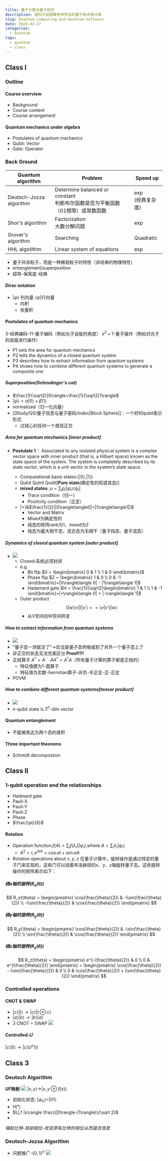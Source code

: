 ```yaml
---
title: 量子计算与量子软件
description: 国科大田国敬老师开设的量子技术研讨课
slug: Quantum-Computing-and-Quantum-Software
date: 2024-02-27
categories:
  - Quantum
tags:
  - quantum
  - class
---
```

## Class I
### Outline
#### Course overview
- Background
- Course content
- Course arrangement
#### Quantum mechanics under algebra
- Postulates of quantum machanics
- Qubit: Vector
- Gate: Operator
### Back Ground

| Quantum algorithm       | Problem                                                    | Speed up       |
| ----------------------- | ---------------------------------------------------------- | -------------- |
| Deutsch-Jozza algorithm | Determine balanced or constant<br>判断布尔函数是否为平衡函数（01相等）或常数函数 | exp<br>(经典复杂度) |
| Shor's algorithm        | Factorization<br>大数分解问题                                    | exp            |
| Grover's algorithm      | Searching                                                  | Quadratic      |
| HHL algotithm           | Linear system of equations                                 | exp            |
- 量子并非粒子，而是一种微观粒子的特性（非经典的物理特性）
- entanglement|superposition
- 超导-保真度-经典
#### Dirac notation
- $|\psi\rangle$ 列向量 $\langle \psi|$行向量
	- 内积
	- 张量积
#### Postulates of quantum mechanics
3-经典编码-11-量子编码（例如光子自旋的角度）
$x^2+1$-量子操作（例如对光子的自旋进行操作）
- P1 sets the area for quantum mechanics
- P2 tells the dynamics of a closed quantum system
- P3 describes how to extract information from quantum systems
- P4 shows how to combine different quantum systems to generate a composite one
##### Superposition(Schrodinger's cat)
- $\frac{1}{\sqrt2}|0\rangle+\frac{1}{\sqrt2}1\rangle$
- $|\psi\rangle = \alpha|0\rangle+\beta|1\rangle$
- normalized（归一化向量）
- [[Study/QS/量子信息与量子密码/index|Block Sphere]]：一个好的qubit表示形式
	- 过球心的任何一个直径正交
##### Area for quantum mechanics \[inner product\]
- **Postulate 1**： Associated to any isolated physical system is a complex vector space with inner product (that is, a Hilbert space) known as the state space of the system. The system is completely described by its state vector, which is a unit vector in the system’s state space.

	- Computational basis states:$\{|0\rangle, |1\rangle\}$
	- Qubit Qutrit Qudit\[**Pure state**(确定性的知道其态)\]
	- **mixed states**: $\rho = \sum_i p_i |\psi_i\rangle \langle \psi_i |$ 
		- Trace condition（归一）
		- Positivity condition（正定）
	- $|+\rangle$&$\frac{1}{2}(|0\rangle\langle0|+|1\rangle\langle1|)$
		- Vector and Matrix
		- Mixed为确定性的
		- 纯态的矩阵rank为1，mixed为2
		- 纯态为最大相干态，混合态为无相干（量子纯态、量子混态）
##### Dynamics of closed quantum system \[outer product\]
- ![](img/假设2.png)
	- Closed:系统必须封闭
	- e.g.
		- Bit flip $X = \begin{bmatrix} 0 & 1 \\ 1 & 0 \end{bmatrix}$
		- Phase flip $Z = \begin{bmatrix} 1 & 0 \\ 0 & -1 \end{bmatrix}=|0\rangle\langle 0| - |1\rangle\langle 1|$
		- Hadamard gate $H = \frac{1}{\sqrt2}\begin{bmatrix} 1 & 1 \\ 1 & -1 \end{bmatrix}=|+\rangle\langle 0| + |-\rangle\langle 1|$
	- Outer product $$(|w\rangle\langle v|)|v^{'}\rangle = =\langle v | v'\rangle |w\rangle$$
		- 从V空间向W空间转变
##### How to extract information from quantum systems
- ![](img/假设3.png)
- "量子态一测就没了"->应当是量子态坍缩或到了另外一个量子态上了
- 非正交的状态无法完美区分 **Proof!!!!**
- 正规算子 $A^{\dagger} = A\quad AA^{\dagger} = A^{\dagger}A$（所有量子计算的算子都是正规的）
	- 特征值模为1-酉算子
	- 特征值为实数-hermitian算子-非负-半正定-正-正定
- POVM
##### How to combine different quantum systems\[tensor product\]
- ![](img/假设4.png)
- n-qubit state is $2^n$-dim vector
#### Quantum entanglement
- 不能被表达为两个态的直积
#### Three important theorems
- Schmidt decompostion

## Class II
### 1-qubit operation and the relationships
- Hadmard gate
- Pauli-X
- Pauli-Y
- Pauli-Z
- Phase
- $\frac{\pi}{8}$
#### Rotation
- Operation function:$f(A) = \sum_i f(\lambda_i)|\psi_i \rangle$,where $A = \sum_i \lambda_i |\psi_i\rangle$
	- $A^2 = I, e^{i\alpha A}=\cos \alpha I + i \sin \alpha A$
- Rotation operations about 𝑥, 𝑦, 𝑧
在量子计算中，旋转操作是通过特定的量子门来实现的，这些门可以绕着布洛赫球的x、y、z轴旋转量子态。这些旋转操作的矩阵表示如下：

##### 绕x轴的旋转$(R_x(\theta))$

$$ R_x(\theta) = \begin{pmatrix} \cos(\frac{\theta}{2}) & -i\sin(\frac{\theta}{2}) \\ -i\sin(\frac{\theta}{2}) & \cos(\frac{\theta}{2}) \end{pmatrix} $$

##### 绕y轴的旋转$(R_y(\theta))$

$$ R_y(\theta) = \begin{pmatrix} \cos(\frac{\theta}{2}) & -\sin(\frac{\theta}{2}) \\ \sin(\frac{\theta}{2}) & \cos(\frac{\theta}{2}) \end{pmatrix} $$

##### 绕z轴的旋转$(R_z(\theta))$

$$ R_z(\theta) = \begin{pmatrix} e^{-i\frac{\theta}{2}} & 0 \\ 0 & e^{i\frac{\theta}{2}} \end{pmatrix} = \begin{pmatrix} \cos(\frac{\theta}{2}) - i\sin(\frac{\theta}{2}) & 0 \\ 0 & \cos(\frac{\theta}{2}) + i\sin(\frac{\theta}{2}) \end{pmatrix} $$

### Controlled operations
#### CNOT & SWAP
- $|c\rangle |t\rangle\to |c\rangle|t\oplus c\rangle$
- $|a\rangle|b\rangle \to |b\rangle|a\rangle$
- 3 CNOT = SWAP
![](img/CNOT&SWAP.png)
#### Controlled-𝑈
$|c\rangle |t\rangle \to |c\rangle U^c |t\rangle$

## Class 3
### Deutsch Algorithm
**UF映射**
![](img/DEU.png)
$|x,y\rangle \to |x, y\oplus f(x)\rangle$
- 初始化状态: $|\psi_0 \rangle = |01\rangle$
- H门
- $U_f |x\rangle \frac{(|0\rangle-|1\rangle)}{\sqrt 2}$
- 
*辅助比特-局部相位-改变原有比特的相位从而蕴含信息*
### Deutsch-Jozsa Algorithm
- 问题推广-$\{0,1\}^n$
![](img/DJA.png)



